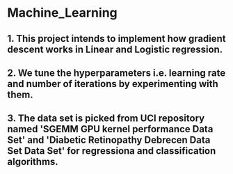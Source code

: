# Machine_Learning

## 1. This project intends to implement how gradient descent works in Linear and Logistic regression. 
## 2. We tune the hyperparameters i.e. learning rate and number of iterations by experimenting with them. 
## 3. The data set is picked from UCI repository named 'SGEMM GPU kernel performance Data Set' and 'Diabetic Retinopathy Debrecen Data Set Data Set' for regressiona and classification algorithms.
